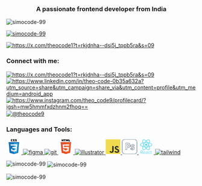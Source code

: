 <h3 align="center">A passionate frontend developer from India</h3>

<p align="left"> <img src="https://komarev.com/ghpvc/?username=simocode-99&label=Profile%20views&color=0e75b6&style=flat" alt="simocode-99" /> </p>

<p align="left"> <a href="https://github.com/ryo-ma/github-profile-trophy"><img src="https://github-profile-trophy.vercel.app/?username=simocode-99" alt="simocode-99" /></a> </p>

<p align="left"> <a href="https://twitter.com/https://x.com/theocode1?t=rkjdnha--dsi5j_tppb5ra&s=09" target="blank"><img src="https://img.shields.io/twitter/follow/https://x.com/theocode1?t=rkjdnha--dsi5j_tppb5ra&s=09?logo=twitter&style=for-the-badge" alt="https://x.com/theocode1?t=rkjdnha--dsi5j_tppb5ra&s=09" /></a> </p>

<h3 align="left">Connect with me:</h3>
<p align="left">
<a href="https://twitter.com/https://x.com/theocode1?t=rkjdnha--dsi5j_tppb5ra&s=09" target="blank"><img align="center" src="https://raw.githubusercontent.com/rahuldkjain/github-profile-readme-generator/master/src/images/icons/Social/twitter.svg" alt="https://x.com/theocode1?t=rkjdnha--dsi5j_tppb5ra&s=09" height="30" width="40" /></a>
<a href="https://linkedin.com/in/https://www.linkedin.com/in/theo-code-0b35a632a?utm_source=share&utm_campaign=share_via&utm_content=profile&utm_medium=android_app" target="blank"><img align="center" src="https://raw.githubusercontent.com/rahuldkjain/github-profile-readme-generator/master/src/images/icons/Social/linked-in-alt.svg" alt="https://www.linkedin.com/in/theo-code-0b35a632a?utm_source=share&utm_campaign=share_via&utm_content=profile&utm_medium=android_app" height="30" width="40" /></a>
<a href="https://instagram.com/https://www.instagram.com/theo_code9/profilecard/?igsh=mw5hmmfxdzhnm2fhoq==" target="blank"><img align="center" src="https://raw.githubusercontent.com/rahuldkjain/github-profile-readme-generator/master/src/images/icons/Social/instagram.svg" alt="https://www.instagram.com/theo_code9/profilecard/?igsh=mw5hmmfxdzhnm2fhoq==" height="30" width="40" /></a>
<a href="https://www.youtube.com/c/@theocode9" target="blank"><img align="center" src="https://raw.githubusercontent.com/rahuldkjain/github-profile-readme-generator/master/src/images/icons/Social/youtube.svg" alt="@theocode9" height="30" width="40" /></a>
</p>

<h3 align="left">Languages and Tools:</h3>
<p align="left"> <a href="https://www.w3schools.com/css/" target="_blank" rel="noreferrer"> <img src="https://raw.githubusercontent.com/devicons/devicon/master/icons/css3/css3-original-wordmark.svg" alt="css3" width="40" height="40"/> </a> <a href="https://www.figma.com/" target="_blank" rel="noreferrer"> <img src="https://www.vectorlogo.zone/logos/figma/figma-icon.svg" alt="figma" width="40" height="40"/> </a> <a href="https://git-scm.com/" target="_blank" rel="noreferrer"> <img src="https://www.vectorlogo.zone/logos/git-scm/git-scm-icon.svg" alt="git" width="40" height="40"/> </a> <a href="https://www.w3.org/html/" target="_blank" rel="noreferrer"> <img src="https://raw.githubusercontent.com/devicons/devicon/master/icons/html5/html5-original-wordmark.svg" alt="html5" width="40" height="40"/> </a> <a href="https://www.adobe.com/in/products/illustrator.html" target="_blank" rel="noreferrer"> <img src="https://www.vectorlogo.zone/logos/adobe_illustrator/adobe_illustrator-icon.svg" alt="illustrator" width="40" height="40"/> </a> <a href="https://developer.mozilla.org/en-US/docs/Web/JavaScript" target="_blank" rel="noreferrer"> <img src="https://raw.githubusercontent.com/devicons/devicon/master/icons/javascript/javascript-original.svg" alt="javascript" width="40" height="40"/> </a> <a href="https://www.photoshop.com/en" target="_blank" rel="noreferrer"> <img src="https://raw.githubusercontent.com/devicons/devicon/master/icons/photoshop/photoshop-line.svg" alt="photoshop" width="40" height="40"/> </a> <a href="https://reactjs.org/" target="_blank" rel="noreferrer"> <img src="https://raw.githubusercontent.com/devicons/devicon/master/icons/react/react-original-wordmark.svg" alt="react" width="40" height="40"/> </a> <a href="https://tailwindcss.com/" target="_blank" rel="noreferrer"> <img src="https://www.vectorlogo.zone/logos/tailwindcss/tailwindcss-icon.svg" alt="tailwind" width="40" height="40"/> </a> </p>

<p><img align="left" src="https://github-readme-stats.vercel.app/api/top-langs?username=simocode-99&show_icons=true&locale=en&layout=compact" alt="simocode-99" /></p>

<p>&nbsp;<img align="center" src="https://github-readme-stats.vercel.app/api?username=simocode-99&show_icons=true&locale=en" alt="simocode-99" /></p>

<p><img align="center" src="https://github-readme-streak-stats.herokuapp.com/?user=simocode-99&" alt="simocode-99" /></p>
